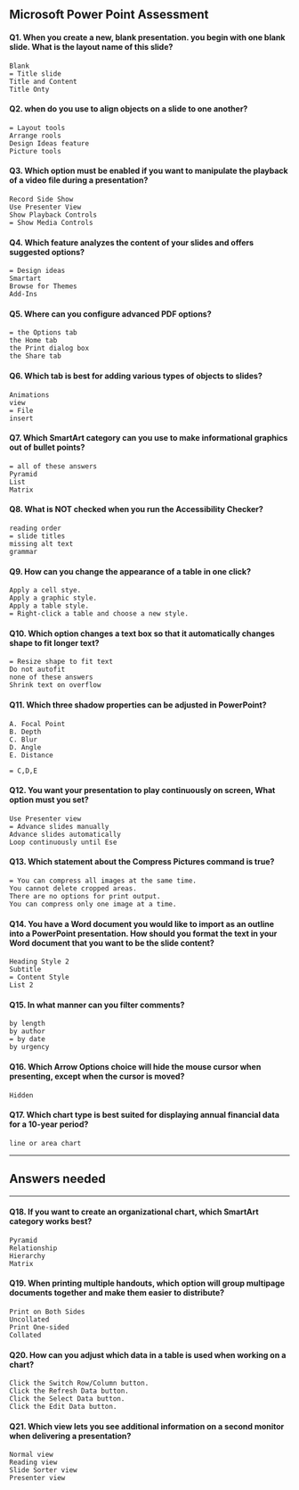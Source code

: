 ## Microsoft Power Point Assessment

#### Q1. When you create a new, blank presentation. you begin with one blank slide. What is the layout name of this slide?

    Blank
    = Title slide
    Title and Content
    Title Onty

#### Q2. when do you use to align objects on a slide to one another?

    = Layout tools
    Arrange rools
    Design Ideas feature
    Picture tools

#### Q3. Which option must be enabled if you want to manipulate the playback of a video file during a presentation?

    Record Side Show
    Use Presenter View
    Show Playback Controls
    = Show Media Controls

#### Q4. Which feature analyzes the content of your slides and offers suggested options?

    = Design ideas
    Smartart
    Browse for Themes
    Add-Ins

#### Q5. Where can you configure advanced PDF options?

    = the Options tab
    the Home tab
    the Print dialog box
    the Share tab

#### Q6. Which tab is best for adding various types of objects to slides?

    Animations
    view
    = File
    insert

#### Q7. Which SmartArt category can you use to make informational graphics out of bullet points?

    = all of these answers
    Pyramid
    List
    Matrix

#### Q8. What is NOT checked when you run the Accessibility Checker?

    reading order
    = slide titles
    missing alt text
    grammar

#### Q9. How can you change the appearance of a table in one click?

    Apply a cell stye.
    Apply a graphic style.
    Apply a table style.
    = Right-click a table and choose a new style.

#### Q10. Which option changes a text box so that it automatically changes shape to fit longer text?

    = Resize shape to fit text
    Do not autofit
    none of these answers
    Shrink text on overflow

#### Q11. Which three shadow properties can be adjusted in PowerPoint?

    A. Focal Point
    B. Depth
    C. Blur
    D. Angle
    E. Distance
    
    = C,D,E

#### Q12. You want your presentation to play continuously on screen, What option must you set?

    Use Presenter view
    = Advance slides manually
    Advance slides automatically
    Loop continuously until Ese

#### Q13. Which statement about the Compress Pictures command is true?

    = You can compress all images at the same time.
    You cannot delete cropped areas.
    There are no options for print output.
    You can compress only one image at a time.

#### Q14.  You have a Word document you would like to import as an outline into a PowerPoint presentation. How should you format the text in your Word document that you want to be the slide content?

    Heading Style 2
    Subtitle
    = Content Style
    List 2

#### Q15. In what manner can you filter comments?

    by length
    by author
    = by date
    by urgency


#### Q16. Which Arrow Options choice will hide the mouse cursor when presenting, except when the cursor is moved?

    Hidden 

#### Q17. Which chart type is best suited for displaying annual financial data for a 10-year period? 

    line or area chart


-----------------------------
Answers needed
-----------------------------


-----------------------------
#### Q18. If you want to create an organizational chart, which SmartArt category works best?

    Pyramid
    Relationship
    Hierarchy
    Matrix


#### Q19. When printing multiple handouts, which option will group multipage documents together and make them easier to distribute?

    Print on Both Sides
    Uncollated
    Print One-sided
    Collated


#### Q20. How can you adjust which data in a table is used when working on a chart?

    Click the Switch Row/Column button.
    Click the Refresh Data button.
    Click the Select Data button.
    Click the Edit Data button.

#### Q21. Which view lets you see additional information on a second monitor when delivering a presentation?

    Normal view
    Reading view
    Slide Sorter view
    Presenter view
